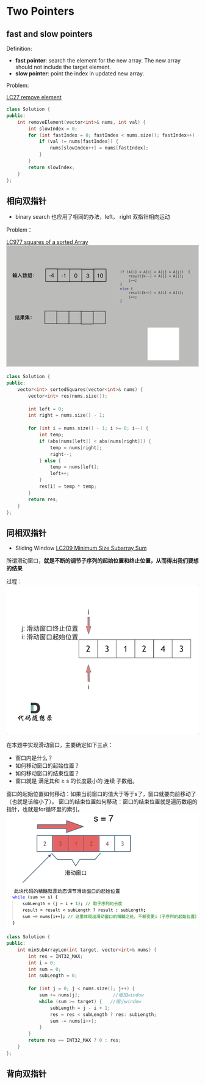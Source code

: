 # Two Pointers

## fast and slow pointers

Definition:

- **fast pointer**: search the element for the new array. The new array should not include the target element.
- **slow pointer**: point the index in updated new array.

Problem:

[LC27 remove element](https://leetcode.com/problems/remove-element/description/)

```cpp
class Solution {
public:
    int removeElement(vector<int>& nums, int val) {
        int slowIndex = 0;
        for (int fastIndex = 0; fastIndex < nums.size(); fastIndex++) {
            if (val != nums[fastIndex]) {
                nums[slowIndex++] = nums[fastIndex];
            }
        }
        return slowIndex;
    }
};
```

## 相向双指针

- binary search 也应用了相同的办法，left， right 双指针相向运动

Problem：

[LC977 squares of a sorted Array](https://leetcode.com/problems/squares-of-a-sorted-array/description/)
![squares of as sorted array](./assets/977.有序数组的平方.gif)

```cpp
class Solution {
public:
    vector<int> sortedSquares(vector<int>& nums) {
        vector<int> res(nums.size());

        int left = 0;
        int right = nums.size() - 1;

        for (int i = nums.size() - 1; i >= 0; i--) {
            int temp;
            if (abs(nums[left]) < abs(nums[right])) {
                temp = nums[right];
                right--;
            } else {
                temp = nums[left];
                left++;
            }
            res[i] = temp * temp;
        }
        return res;
    }
};
```


## 同相双指针

- Sliding Window
[LC209 Minimum Size Subarray Sum](https://leetcode.com/problems/minimum-size-subarray-sum/description/)

所谓滑动窗口，**就是不断的调节子序列的起始位置和终止位置，从而得出我们要想的结果**

过程：
![sliding window gif](./assets/209.长度最小的子数组.gif)

在本题中实现滑动窗口，主要确定如下三点：

- 窗口内是什么？
- 如何移动窗口的起始位置？
- 如何移动窗口的结束位置？
- 窗口就是 满足其和 ≥ s 的长度最小的 连续 子数组。

窗口的起始位置如何移动：如果当前窗口的值大于等于s了，窗口就要向前移动了（也就是该缩小了）。
窗口的结束位置如何移动：窗口的结束位置就是遍历数组的指针，也就是for循环里的索引。
![sliding window](./assets/209.sliding%20window.png)

```cpp
class Solution {
public:
    int minSubArrayLen(int target, vector<int>& nums) {
        int res = INT32_MAX;
        int i = 0;
        int sum = 0;
        int subLength = 0;

        for (int j = 0; j < nums.size(); j++) {
            sum += nums[j];            //增加window
            while (sum >= target) {   //缩小window
                subLength = j - i + 1;
                res = res < subLength ? res: subLength;
                sum -= nums[i++];
            }
        }
        return res == INT32_MAX ? 0 : res;
    }
};
```

## 背向双指针